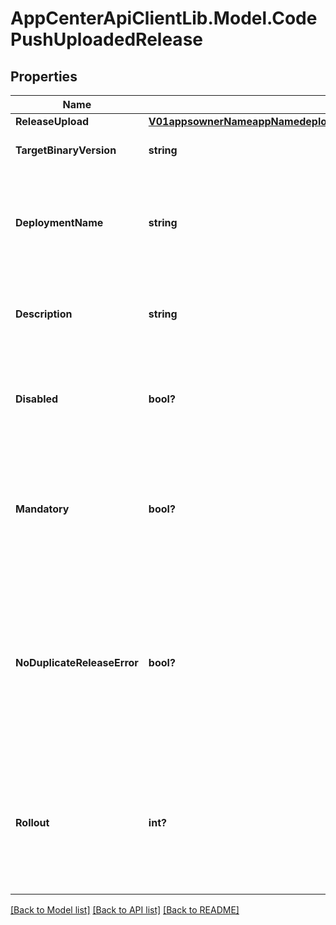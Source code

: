 # AppCenterApiClientLib.Model.CodePushUploadedRelease
## Properties

Name | Type | Description | Notes
------------ | ------------- | ------------- | -------------
**ReleaseUpload** | [**V01appsownerNameappNamedeploymentsdeploymentNamereleasesReleaseUpload**](V01appsownerNameappNamedeploymentsdeploymentNamereleasesReleaseUpload.md) |  | 
**TargetBinaryVersion** | **string** | the binary version of the application | 
**DeploymentName** | **string** | This specifies which deployment you want to release the update to. Default is Staging. | [optional] 
**Description** | **string** | This provides an optional \&quot;change log\&quot; for the deployment. | [optional] 
**Disabled** | **bool?** | This specifies whether an update should be downloadable by end users or not. | [optional] 
**Mandatory** | **bool?** | This specifies whether the update should be considered mandatory or not (e.g. it includes a critical security fix). | [optional] 
**NoDuplicateReleaseError** | **bool?** | This specifies that if the update is identical to the latest release on the deployment, the CLI should generate a warning instead of an error. | [optional] 
**Rollout** | **int?** | This specifies the percentage of users (as an integer between 1 and 100) that should be eligible to receive this update. | [optional] 

[[Back to Model list]](../README.md#documentation-for-models) [[Back to API list]](../README.md#documentation-for-api-endpoints) [[Back to README]](../README.md)

